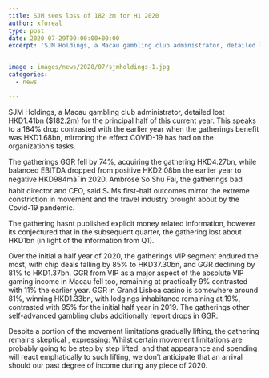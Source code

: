 ```yaml
---
title: SJM sees loss of 182 2m for H1 2020
author: xforeal 
type: post
date: 2020-07-29T00:00:00+00:00
excerpt: 'SJM Holdings, a Macau gambling club administrator, detailed lost HKD1 '


image : images/news/2020/07/sjmholdings-1.jpg
categories:
  - news

---
```

<span data-contrast="auto">SJM Holdings, a Macau gambling club administrator, detailed lost HKD1.41bn ($182.2m) for the principal half of this current year. This speaks to a </span><span data-contrast="auto">184&percnt; drop contrasted with the earlier year when the gatherings benefit was HKD1.68bn, mirroring the effect COVID-19 has had on the organization&#8217;s tasks. </span>

<span data-contrast="auto">The gatherings GGR fell by 74&percnt;, acquiring the gathering HKD4.27bn, while balanced EBITDA dropped from positive HKD2.08bn the earlier year to negative HKD984mâ¯in 2020. Ambrose So Shu Fai, the gatherings bad habit director and CEO, said SJMs first-half outcomes mirror the extreme constriction in movement and the travel industry brought about by the Covid-19 pandemic. </span><span data-ccp-props='{"134233117":true,"134233118":true,"201341983":0,"335559739":200,"335559740":240}' />

<span data-contrast="auto">The gathering </span><span data-contrast="auto">hasnt </span><span data-contrast="auto">published explicit money related information, however its conjectured that in the subsequent quarter, the gathering lost about HKD1bn (in light of the information from Q1). </span><span data-ccp-props='{"134233117":true,"134233118":true,"201341983":0,"335559739":200,"335559740":240}' />

<span data-contrast="auto">Over the initial a half year of 2020, the gatherings VIP segment endured the most, with chip deals falling by 85&percnt; to HKD37.30bn, and GGR declining by 81&percnt; to HKD1.37bn. GGR from VIP as a major aspect of the absolute VIP gaming income in Macau fell too, remaining at practically 9&percnt; contrasted with 11&percnt; the earlier year. GGR in Grand </span><span data-contrast="auto">Lisboa </span><span data-contrast="auto">casino is somewhere around 81&percnt;, winning HKD1.33bn, with lodgings inhabitance remaining at 19&percnt;, contrasted with 95&percnt; for the initial half year in 2019. The gatherings other self-advanced gambling clubs additionally report drops in GGR. </span><span data-ccp-props='{"134233117":true,"134233118":true,"201341983":0,"335559739":200,"335559740":240}' />

<span data-contrast="auto">Despite a portion of the movement limitations gradually lifting, the gathering remains </span><span data-contrast="auto">skeptical </span><span data-contrast="auto">, expressing: Whilst certain movement limitations are probably going to be step by step lifted, and that appearance and spending will react emphatically to such lifting, we don&#8217;t anticipate that an arrival should our past degree of income during any piece of 2020. </span><span data-ccp-props='{"134233117":true,"134233118":true,"201341983":0,"335559739":200,"335559740":240}' />